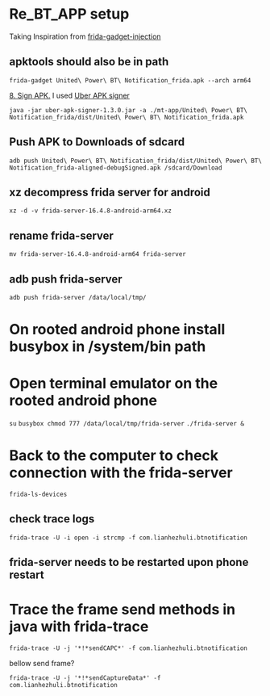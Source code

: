 # Re_BT_APP setup

Taking Inspiration from [frida-gadget-injection](https://github.com/ksg97031/frida-gadget/tree/trunk?tab=readme-ov-file#how-do-i-begin)

## apktools should also be in path

`frida-gadget United\ Power\ BT\ Notification_frida.apk --arch arm64`

[8. Sign APK.](https://fadeevab.com/frida-gadget-injection-on-android-no-root-2-methods/)
I used [Uber APK signer](https://github.com/patrickfav/uber-apk-signer)

`java -jar uber-apk-signer-1.3.0.jar -a ./mt-app/United\ Power\ BT\ Notification_frida/dist/United\ Power\ BT\ Notification_frida.apk`

## Push APK to Downloads of sdcard

`adb push United\ Power\ BT\ Notification_frida/dist/United\ Power\ BT\ Notification_frida-aligned-debugSigned.apk /sdcard/Download`

## xz decompress frida server for android

`xz -d -v frida-server-16.4.8-android-arm64.xz`

## rename frida-server 
`mv frida-server-16.4.8-android-arm64 frida-server`

## adb push frida-server

`adb push frida-server /data/local/tmp/`

# On rooted android phone install busybox in /system/bin path
# Open terminal emulator on the rooted android phone

`su`
`busybox chmod 777 /data/local/tmp/frida-server`
`./frida-server &`

# Back to the computer to check connection with the frida-server
`frida-ls-devices`

## check trace logs

`frida-trace -U -i open -i strcmp -f com.lianhezhuli.btnotification`

## frida-server needs to be restarted upon phone restart

# Trace the frame send methods in java with frida-trace

`frida-trace -U -j '*!*sendCAPC*' -f com.lianhezhuli.btnotification`

bellow send frame?

`frida-trace -U -j '*!*sendCaptureData*' -f com.lianhezhuli.btnotification`

